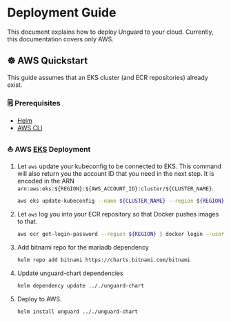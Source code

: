 # Deployment Guide

This document explains how to deploy Unguard to your cloud. Currently, this documentation covers only AWS.

## ☸️ AWS Quickstart

This guide assumes that an EKS cluster (and ECR repositories) already exist.

### 🗒️ Prerequisites

* [Helm](https://helm.sh/docs/intro/install/)
* [AWS CLI](https://aws.amazon.com/cli/)

### ⛵ AWS [EKS](https://aws.amazon.com/eks/) Deployment

1. Let `aws` update your kubeconfig to be connected to EKS.
   This command will also return you the account ID that you need in the next step.
   It is encoded in the ARN `arn:aws:eks:${REGION}:${AWS_ACCOUNT_ID}:cluster/${CLUSTER_NAME}`.

   ```sh
   aws eks update-kubeconfig --name ${CLUSTER_NAME} --region ${REGION}
   ```

2. Let `aws` log you into your ECR repository so that Docker pushes images to that.

   ```sh
   aws ecr get-login-password --region ${REGION} | docker login --username AWS --password-stdin ${AWS_ACCOUNT_ID}.dkr.ecr.${REGION}.amazonaws.com
   ```
3. Add bitnami repo for the mariadb dependency
    ```sh
    helm repo add bitnami https://charts.bitnami.com/bitnami
    ```

4. Update unguard-chart dependencies
     ```sh
     helm dependency update .././unguard-chart
     ```

5. Deploy to AWS.

     ```sh
     helm install unguard .././unguard-chart
     ```
